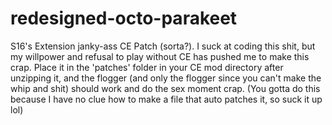 # redesigned-octo-parakeet
S16's Extension janky-ass CE Patch (sorta?). I suck at coding this shit, but my willpower and refusal to play without CE has pushed me to make this crap. Place it in the 'patches' folder in your CE mod directory after unzipping it, and the flogger (and only the flogger since you can't make the whip and shit) should work and do the sex moment crap. (You gotta do this because I have no clue how to make a file that auto patches it, so suck it up lol)
